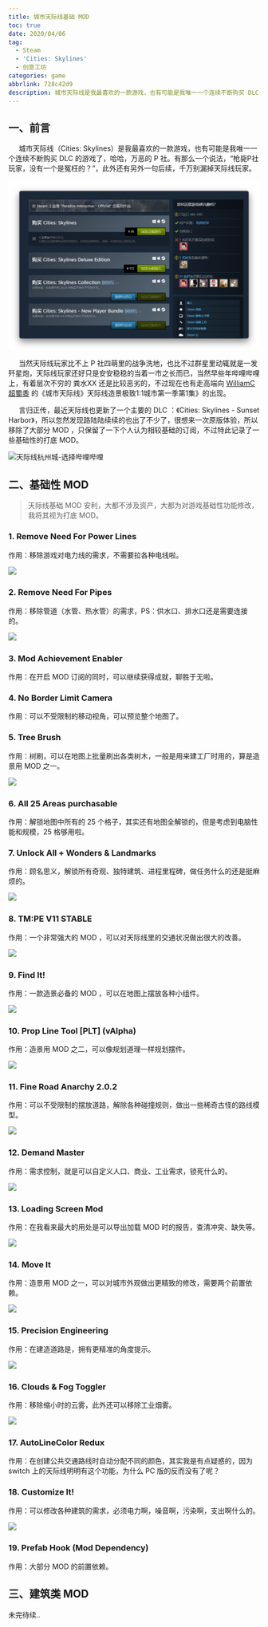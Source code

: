 ```yaml
---
title: 城市天际线基础 MOD
toc: true
date: 2020/04/06
tag:
  - Steam
  - 'Cities: Skylines'
  - 创意工坊
categories: game
abbrlink: 728c42d9
description: 城市天际线是我最喜欢的一款游戏，也有可能是我唯一一个连续不断购买 DLC 的游戏了，哈哈，万恶的 P 社。有那么一个说法，“枪毙P社玩家，没有一个是冤枉的？”，此外还有另外一句后续，千万别漏掉天际线玩家。
---
```


## 一、前言

&ensp;&emsp;城市天际线（Cities: Skylines）是我最喜欢的一款游戏，也有可能是我唯一一个连续不断购买 DLC 的游戏了，哈哈，万恶的 P 社。有那么一个说法，“枪毙P社玩家，没有一个是冤枉的？”，此外还有另外一句后续，千万别漏掉天际线玩家。

![游戏列表](../../static/城市天际线基础MOD.assets/image-20200406123027826.png)

&ensp;&emsp;当然天际线玩家比不上 P 社四萌里的战争洗地，也比不过群星里动辄就是一发歼星炮，天际线玩家还好只是安安稳稳的当着一市之长而已，当然早些年哔哩哔哩上，有着层次不穷的 粪水XX 还是比较恶劣的，不过现在也有走高端向 [WilliamC超蜀黍](https://space.bilibili.com/156322562) 的《城市天际线》天际线造景极致1:1城市第一季第1集》的出现。

&ensp;&emsp;言归正传，最近天际线也更新了一个主要的 DLC ：《Cities: Skylines - Sunset Harbor》，所以忽然发现路陆陆续续的也出了不少了，很想来一次原版体验，所以移除了大部分 MOD ，只保留了一下个人认为相较基础的订阅，不过特此记录了一些基础性的打底 MOD。

![天际线杭州城-选择哔哩哔哩](../../static/城市天际线基础MOD.assets/image-20200406124439711.png)

## 二、基础性 MOD

>  天际线基础 MOD 安利，大都不涉及资产，大都为对游戏基础性功能修改，我将其视为打底 MOD。

### 1. Remove Need For Power Lines

作用：移除游戏对电力线的需求，不需要拉各种电线啦。

![](https://steamuserimages-a.akamaihd.net/ugc/393300969324607815/0C6333D9D3C10E62DC7FDF7364465BCF61E7C239/)

### 2. Remove Need For Pipes

作用：移除管道（水管、热水管）的需求，PS：供水口、排水口还是需要连接的。

![](https://steamuserimages-a.akamaihd.net/ugc/393301514958570127/A4A29E8C66D45E2AE8F98534143A7C496FAC93D5/)

### 3. Mod Achievement Enabler

作用：在开启 MOD 订阅的同时，可以继续获得成就，聊胜于无啦。

### 4. No Border Limit Camera

作用：可以不受限制的移动视角，可以预览整个地图了。

### 5. Tree Brush

作用：树刷，可以在地图上批量刷出各类树木，一般是用来建工厂时用的，算是造景用 MOD 之一。

![](https://steamuserimages-a.akamaihd.net/ugc/707402219746908408/2DE2685953B30A9E50859E55A4DCDDBF759FE0F8/)

### 6. All 25 Areas purchasable

作用：解锁地图中所有的 25 个格子，其实还有地图全解锁的，但是考虑到电脑性能和规模，25 格够用啦。

### 7. Unlock All + Wonders & Landmarks

作用：顾名思义，解锁所有奇观、独特建筑、进程里程碑，做任务什么的还是挺麻烦的。

![](https://steamuserimages-a.akamaihd.net/ugc/861736836881880100/152CB576EF6CE402A687479AAEBFEB51AEF50A4D/)

### 8. TM:PE V11 STABLE

作用：一个非常强大的 MOD ，可以对天际线里的交通状况做出很大的改善。

![](https://steamuserimages-a.akamaihd.net/ugc/787503295900791674/35B41D1B085D9F09336947F854D120774A2D1359/)

### 9. Find It!

作用：一款造景必备的 MOD ，可以在地图上摆放各种小组件。

![](https://steamuserimages-a.akamaihd.net/ugc/88219413603669846/79C57ABA4C7A34A1C82D74E04A433508E0CCB17F/)

### 10. Prop Line Tool [PLT] (vAlpha)

作用：造景用 MOD 之二，可以像规划道理一样规划摆件。

![](https://steamuserimages-a.akamaihd.net/ugc/279604015252311266/B9B13D708E26148430153EE0F7B52CB93209A3DD/?imw=637&imh=358&ima=fit&impolicy=Letterbox&imcolor=%23000000&letterbox=true)

### 11. Fine Road Anarchy 2.0.2

作用：可以不受限制的摆放道路，解除各种碰撞规则，做出一些稀奇古怪的路线模型。

![](https://steamuserimages-a.akamaihd.net/ugc/773977439694344996/292419E56DD08A60B1E1628D737D7144D686395F/)

### 12. Demand Master

作用：需求控制，就是可以自定义人口、商业、工业需求，锁死什么的。

![](https://steamuserimages-a.akamaihd.net/ugc/544148636810708230/B8240FD36C8664F5383738CBEC2057136C26B14E/)

### 13. Loading Screen Mod

作用：在我看来最大的用处是可以导出加载 MOD 时的报告，查清冲突、缺失等。

![](https://steamuserimages-a.akamaihd.net/ugc/941717506166702367/7BF450ADB690865CC33CBC18B3FBAD9C7B968059/)

### 14. Move It

作用：造景用 MOD 之一，可以对城市外观做出更精致的修改，需要两个前置依赖。

![](https://steamuserimages-a.akamaihd.net/ugc/792010418810113236/05D33946C5DB71B025790833F83A26D37AD76B23/)

### 15. Precision Engineering

作用：在建造道路是，拥有更精准的角度提示。

![](https://steamuserimages-a.akamaihd.net/ugc/26239824766990861/8138DA8410F5FBBC056860BF6AFCA3C4385269D4/)

### 16. Clouds & Fog Toggler

作用：移除缩小时的云雾，此外还可以移除工业烟雾。

![](https://steamuserimages-a.akamaihd.net/ugc/423693199787203713/0E5C8233DF204B12B2D1B76D23DDF7E156AA2F4C/)

### 17. AutoLineColor Redux

作用：在创建公共交通路线时自动分配不同的颜色，其实我是有点疑惑的，因为 switch 上的天际线明明有这个功能，为什么 PC 版的反而没有了呢？

### 18. Customize It!

作用：可以修改各种建筑的需求，必须电力啊，噪音啊，污染啊，支出啊什么的。

![](https://steamuserimages-a.akamaihd.net/ugc/932685571802992369/8DC531D588CB3267657FAB50A945C3DF7A7EA074/)

### 19. Prefab Hook (Mod Dependency)

作用：大部分 MOD 的前置依赖。

## 三、建筑类 MOD

未完待续..
